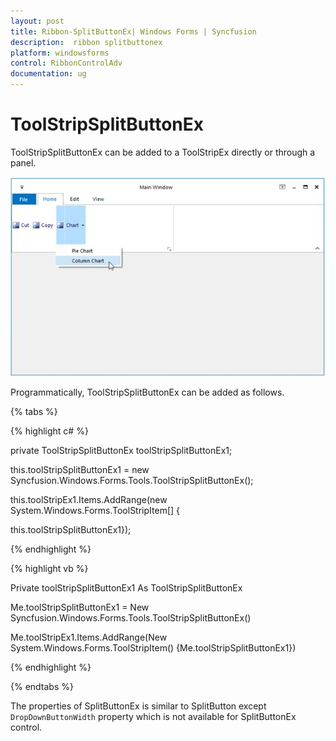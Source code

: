 ```yaml
---
layout: post
title: Ribbon-SplitButtonEx| Windows Forms | Syncfusion
description:  ribbon splitbuttonex
platform: windowsforms
control: RibbonControlAdv 
documentation: ug
---
```


# ToolStripSplitButtonEx

ToolStripSplitButtonEx can be added to a ToolStripEx directly or through a panel. 

![](Ribbon-SplitButtonEx_images/Ribbon-SplitButtonEx_img1.jpeg)


Programmatically, ToolStripSplitButtonEx can be added as follows.

{% tabs %}

{% highlight c# %}

private ToolStripSplitButtonEx toolStripSplitButtonEx1;

this.toolStripSplitButtonEx1 = new Syncfusion.Windows.Forms.Tools.ToolStripSplitButtonEx();

this.toolStripEx1.Items.AddRange(new System.Windows.Forms.ToolStripItem[] {

this.toolStripSplitButtonEx1});

{% endhighlight %}

{% highlight vb %}

Private toolStripSplitButtonEx1 As ToolStripSplitButtonEx

Me.toolStripSplitButtonEx1 = New Syncfusion.Windows.Forms.Tools.ToolStripSplitButtonEx() 

Me.toolStripEx1.Items.AddRange(New System.Windows.Forms.ToolStripItem() {Me.toolStripSplitButtonEx1})

{% endhighlight %}

{% endtabs %}

The properties of SplitButtonEx is similar to SplitButton except `DropDownButtonWidth` property which is not available for SplitButtonEx control.

